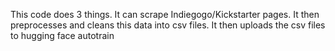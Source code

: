 This code does 3 things. It can scrape Indiegogo/Kickstarter pages. It then preprocesses and cleans this data into csv files. It then uploads the csv files to hugging face autotrain
